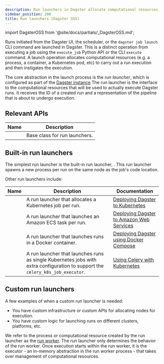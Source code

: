 ```yaml
---
description: Run launchers in Dagster allocate computational resources to execute runs.
sidebar_position: 200
title: Run launchers (Dagster OSS)
---
```


import DagsterOSS from '@site/docs/partials/\_DagsterOSS.md';

<DagsterOSS />

Runs initiated from the Dagster UI, the scheduler, or the `dagster job launch` CLI command are launched in Dagster. This is a distinct operation from executing a job using the `execute_job` Python API or the CLI `execute` command. A launch operation allocates computational resources (e.g. a process, a container, a Kubernetes pod, etc) to carry out a run execution and then instigates the execution.

The core abstraction in the launch process is the _run launcher_, which is configured as part of the [Dagster instance](/deployment/oss/oss-instance-configuration) The run launcher is the interface to the computational resources that will be used to actually execute Dagster runs. It receives the ID of a created run and a representation of the pipeline that is about to undergo execution.

## Relevant APIs

| Name                                                                                  | Description                   |
| ------------------------------------------------------------------------------------- | ----------------------------- |
| <PyObject section="internals" module="dagster._core.launcher" object="RunLauncher" /> | Base class for run launchers. |

## Built-in run launchers

The simplest run launcher is the built-in run launcher, <PyObject section="internals" module="dagster._core.launcher" object="DefaultRunLauncher" />. This run launcher spawns a new process per run on the same node as the job's code location.

Other run launchers include:

| Name                                                                                       | Description                                                                                                                    | Documentation                                                                                            |
| ------------------------------------------------------------------------------------------ | ------------------------------------------------------------------------------------------------------------------------------ | -------------------------------------------------------------------------------------------------------- |
| <PyObject section="libraries" module="dagster_k8s" object="K8sRunLauncher" />              | A run launcher that allocates a Kubernetes job per run.                                                                        | [Deploying Dagster to Kubernetes](/deployment/oss/deployment-options/kubernetes/deploying-to-kubernetes) |
| <PyObject section="libraries" module="dagster_aws" object="ecs.EcsRunLauncher" />          | A run launcher that launches an Amazon ECS task per run.                                                                       | [Deploying Dagster to Amazon Web Services](/deployment/oss/deployment-options/aws)                       |
| <PyObject section="libraries" module="dagster_docker" object="DockerRunLauncher" />        | A run launcher that launches runs in a Docker container.                                                                       | [Deploying Dagster using Docker Compose](/deployment/oss/deployment-options)                             |
| <PyObject section="libraries" module="dagster_celery_k8s" object="CeleryK8sRunLauncher" /> | A run launcher that launches runs as single Kubernetes jobs with extra configuration to support the `celery_k8s_job_executor`. | [Using Celery with Kubernetes](/deployment/oss/deployment-options/kubernetes/kubernetes-and-celery)      |

## Custom run launchers

A few examples of when a custom run launcher is needed:

- You have custom infrastructure or custom APIs for allocating nodes for execution.
- You have custom logic for launching runs on different clusters, platforms, etc.

We refer to the process or computational resource created by the run launcher as the [run worker](/deployment/oss/oss-deployment-architecture#job-execution-flow). The run launcher only determines the behavior of the run worker. Once execution starts within the run worker, it is the executor - an in-memory abstraction in the run worker process - that takes over management of computational resources.
